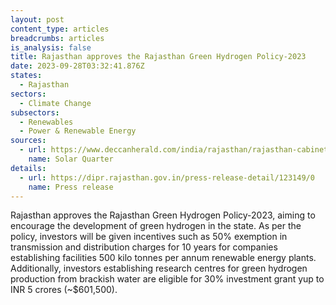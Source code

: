 ```yaml
---
layout: post
content_type: articles
breadcrumbs: articles
is_analysis: false
title: Rajasthan approves the Rajasthan Green Hydrogen Policy-2023
date: 2023-09-28T03:32:41.876Z
states:
  - Rajasthan
sectors:
  - Climate Change
subsectors:
  - Renewables
  - Power & Renewable Energy
sources:
  - url: https://www.deccanherald.com/india/rajasthan/rajasthan-cabinet-approves-new-rates-for-land-allotment-to-social-institutions-rule-changes-in-govt-jobs-2694955
    name: Solar Quarter
details:
  - url: https://dipr.rajasthan.gov.in/press-release-detail/123149/0
    name: Press release
---
```

Rajasthan approves the Rajasthan Green Hydrogen Policy-2023, aiming to encourage the development of green hydrogen in the state. As per the policy, investors will be given incentives such as 50% exemption in transmission and distribution charges for 10 years for companies establishing facilities 500 kilo tonnes per annum renewable energy plants. Additionally, investors establishing research centres for green hydrogen production from brackish water are eligible for 30% investment grant yup to INR 5 crores (~$601,500).